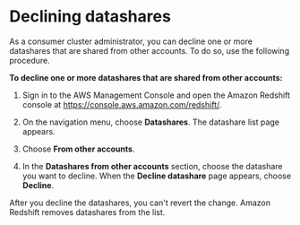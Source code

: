 # Declining datashares<a name="decline-datashare-console"></a>

As a consumer cluster administrator, you can decline one or more datashares that are shared from other accounts\. To do so, use the following procedure\.

**To decline one or more datashares that are shared from other accounts:**

1. Sign in to the AWS Management Console and open the Amazon Redshift console at [https://console\.aws\.amazon\.com/redshift/](https://console.aws.amazon.com/redshift/)\.

1. On the navigation menu, choose **Datashares**\. The datashare list page appears\.

1. Choose **From other accounts**\.

1. In the **Datashares from other accounts** section, choose the datashare you want to decline\. When the **Decline datashare** page appears, choose **Decline**\.

After you decline the datashares, you can't revert the change\. Amazon Redshift removes datashares from the list\.